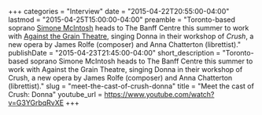 +++
categories = "Interview"
date = "2015-04-22T20:55:00-04:00"
lastmod = "2015-04-25T15:00:00-04:00"
preamble = "Toronto-based soprano [Simone McIntosh](https://twitter.com/smcintosh91) heads to The Banff Centre this summer to work with [Against the Grain Theatre](http://againstthegraintheatre.com/), singing Donna in their workshop of *Crush*, a new opera by James Rolfe (composer) and Anna Chatterton (librettist)."
publishDate = "2015-04-23T21:45:00-04:00"
short_description = "Toronto-based soprano Simone McIntosh heads to The Banff Centre this summer to work with Against the Grain Theatre, singing Donna in their workshop of Crush, a new opera by James Rolfe (composer) and Anna Chatterton (librettist)."
slug = "meet-the-cast-of-crush-donna"
title = "Meet the cast of Crush: Donna"
youtube_url = https://www.youtube.com/watch?v=G3YGrbqRvXE
+++


